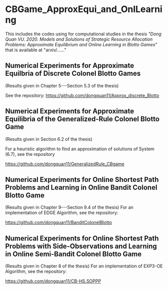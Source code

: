 # CBGame_ApproxEqui_and_OnlLearning

This includes the codes using for computational studies in the thesis *"Dong Quan VU. 2020. Models and Solutions of Strategic Resource
Allocation Problems: Approximate Equilibrium and Online Learning in Blotto Games"*
that is available at "arxiv/......"

## Numerical Experiments for Approximate Equilbria of Discrete Colonel Blotto Games 
(Results given in Chapter 5---Section 5.3 of the thesis)

See the repository: https://github.com/dongquan11/Approx_discrete_Blotto

## Numerical Experiments for Approximate Equilibria of the Generalized-Rule Colonel Blotto Game
(Results given in Section 6.2 of the thesis)

For a heuristic algorithm to find an approximation of solutions of System (6.7), see the repository

https://github.com/dongquan11/GeneralizedRule_CBgame

## Numerical Experiments for Online Shortest Path Problems and Learning in Online Bandit Colonel Blotto Game
(Results given in Chapter 9---Section 9.4 of the thesis)
For an implementation of EDGE Algorithm, see the repository: 

https://github.com/dongquan11/BanditColonelBlotto

## Numerical Experiments for Online Shortest Path Problems with Side-Observations and Learning in Online Semi-Bandit Colonel Blotto Game
(Results given in Chapter 8 of the thesis)
For an implementation of EXP3-OE Algorithm, see the repository: 

https://github.com/dongquan11/CB-HS.SOPPP


